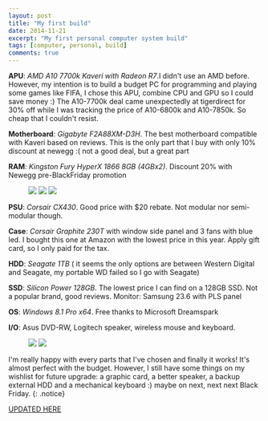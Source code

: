 ```yaml
---
layout: post
title: "My first build"
date: 2014-11-21
excerpt: "My first personal computer system build"
tags: [computer, personal, build]
comments: true
---
```


**APU**: *AMD A10 7700k Kaveri with Radeon R7*.I didn't use an AMD before. However, my intention is to build a budget PC for programming and playing some games like FIFA, I chose this APU, combine CPU and GPU so I could save money :) The A10-7700k deal came unexpectedly at tigerdirect for 30% off while I was tracking the price of A10-6800k and A10-7850k. So cheap that I couldn't resist. 

**Motherboard**: *Gigabyte F2A88XM-D3H*. The best motherboard compatible with Kaveri based on reviews. This is the only part that I buy with only 10% discount at newegg :( not a good deal, but a great part

**RAM**: *Kingston Fury HyperX 1866 8GB (4GBx2)*. Discount 20% with Newegg pre-BlackFriday promotion

<figure class="third">
	<img src="https://cdn.pcpartpicker.com/static/forever/images/userbuild/138181.0d788c5da519cb859a12a76131517c18.4a730fcc048edc60288398b44f366daf.1600.jpg">
	<img src="https://cdn.pcpartpicker.com/static/forever/images/userbuild/138181.60291ddbbd9f92b1afc9f7e9d43010b0.d20f62160a9eb2fe2706d2ceac877ad9.1600.jpg">
	<img src="https://cdn.pcpartpicker.com/static/forever/images/userbuild/138181.fb17bf994780409cb670f2faa8d71632.4ea1262ba07b61971f7b2b992d39153f.1600.jpg">
	<figcaption></figcaption>
</figure>

**PSU**: *Corsair CX430*. Good price with $20 rebate. Not modular nor semi-modular though. 

**Case**: *Corsair Graphite 230T* with window side panel and 3 fans with blue led. I bought this one at Amazon with the lowest price in this year. Apply gift card, so I only paid for the tax. 

**HDD**: *Seagate 1TB* ( it seems the only options are between Western Digital and Seagate, my portable WD failed so I go with Seagate)

**SSD**: *Silicon Power 128GB*. The lowest price I can find on a 128GB SSD. Not a popular brand, good reviews. 
Monitor: Samsung 23.6 with PLS panel

**OS**: *Windows 8.1 Pro x64*. Free thanks to Microsoft Dreamspark

**I/O**: Asus DVD-RW, Logitech speaker, wireless mouse and keyboard. 

<figure class="half">
	<img src="https://cdn.pcpartpicker.com/static/forever/images/userbuild/138181.fc24ca173614a3cff039850b774519ba.c9f7310ddc8e5086363ae63107462cf8.1600.jpg">
	<img src="https://lh3.googleusercontent.com/KZJ9sXBwHZJ15nuviahqetc0MwqzXzLGYJ0RcPs3GrxY2_TdgU4hvgWZpPw7FVIsnLdD2l2x7QswErxLkwF8Np-K-Kp5Xm9hNTPQzUkCNQxLoaAWeNT4XkdH-A6mGTBES2i3J4MSikAECWrelUp6gqrTj79AjSQUzLgpaXnOMFVQE2A1W4Wfzdo9NG_i49LlLi9gS3g23cqydUN8xDYu--xFWqgO1bQCwJ3G1e4VtLWrb384COGYN-4Paw-vcNIKrSlagSl9gc3qYH2gy0AFjRZdYRRnQ7zMic-g1bWMPfq6Rt5bElHsfBGJtYKFZghko3IzUlZZEeKxfwCNGuVfNjOMnPBRxriJ9dR3IHDEpuB-S1BWMkEZ1_NmSJ85HRCYuTWoGsavEjWJ7AHS4D19KvdlqplI-dlM06LDlTRd8TuQFrsV5B1-4RxltXUyUFmIl07qdSDLpxdeC84XAk7NICPwzgL0DrGIKDQYH8eU6SXFDpEBpISrhxgpG08PMJfZsgnh4tTya_XOx4Nh6ml6xL3dMy2UzztlKFjVsvyfU5wkpjXZn8a2LM6oQQZDsZMQoetn8duVudXnI09Fs05rrDIzhMVXgm-JKSDtqwYzHB1g618fRSq5HQ=w640-h852-no">
	<figcaption></figcaption>
</figure>

I'm really happy with every parts that I've chosen and finally it works! It's almost perfect with the budget. However, I still have some things on my wishlist for future upgrade: a graphic card, a better speaker, a backup external HDD and a mechanical keyboard :) maybe on next, next next Black Friday.
{: .notice}

<a href="http://www.w3schools.com/bootstrap/bootstrap_buttons.asp" class="btn btn-info" role="button">UPDATED HERE</a>
